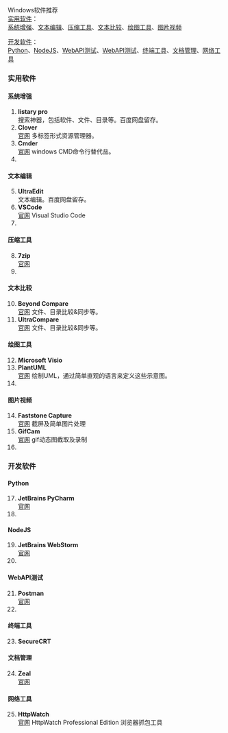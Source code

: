 Windows软件推荐  
[实用软件](#实用软件)：  
[系统增强](#系统增强)、[文本编辑](#文本编辑)、[压缩工具](#压缩工具)、[文本比较](#文本比较)、[绘图工具](#绘图工具)、[图片视频](#图片视频)
  
[开发软件](#开发软件)：  
[Python](#python)、[NodeJS](#nodejs)、[WebAPI测试](#WebAPI测试)、[WebAPI测试](#WebAPI测试)、[终端工具](#终端工具)、[文档管理](#文档管理)、[网络工具](#网络工具)
### 实用软件
#### 系统增强
 1. **listary pro**  
 搜索神器，包括软件、文件、目录等。百度网盘留存。
 2. **Clover**  
 [官网](http://cn.ejie.me/) 多标签形式资源管理器。
 3. **Cmder**  
[官网](http://cmder.net/) windows CMD命令行替代品。
 4.    
#### 文本编辑
 5.  **UltraEdit**  
文本编辑。百度网盘留存。
 6. **VSCode**  
[官网](https://code.visualstudio.com/) Visual Studio Code
 7. 
#### 压缩工具
 8. **7zip**  
[官网](https://www.7-zip.org/)
 9. 
#### 文本比较
 10. **Beyond Compare**  
[官网](https://www.scootersoftware.com/) 文件、目录比较&同步等。
 11. **UltraCompare**  
[官网](https://www.ultraedit.com/products/ultracompare/) 文件、目录比较&同步等。
#### 绘图工具
 12. **Microsoft Visio**
 13. **PlantUML**  
 [官网](http://plantuml.com/)  绘制UML，通过简单直观的语言来定义这些示意图。
 14. 
#### 图片视频
 14. **Faststone Capture**  
[官网](http://www.faststone.org/)  截屏及简单图片处理
 15. **GifCam**  
[官网](http://blog.bahraniapps.com/gifcam/) gif动态图截取及录制
 16. 
### 开发软件
#### Python
 17. **JetBrains  PyCharm**   
[官网](https://www.jetbrains.com/pycharm/)
 18. 
 #### NodeJS
 19.  **JetBrains WebStorm**  
[官网](https://www.jetbrains.com/webstorm/)
 20. 
 #### WebAPI测试
 21. **Postman**  
 [官网](https://www.getpostman.com/)
 22. 
 #### 终端工具
 23. **SecureCRT**  
 #### 文档管理
 24. **Zeal**  
  [官网](https://zealdocs.org/)
 #### 网络工具
 25. **HttpWatch**   
 [官网](https://www.httpwatch.com/) HttpWatch Professional Edition 浏览器抓包工具

<!--stackedit_data:
eyJoaXN0b3J5IjpbMjAzNDkzNDg1OCwtOTQ0ODk5NTk3LDIxMD
IyNzUyMCwtMTI5NTY3NTQ5NiwtMTM3OTk4NDY2NF19
-->